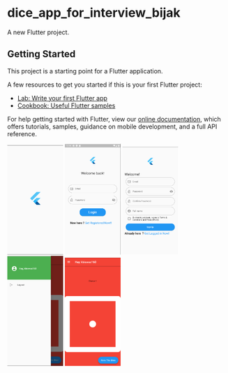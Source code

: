 # dice_app_for_interview_bijak

A new Flutter project.

## Getting Started

This project is a starting point for a Flutter application.

A few resources to get you started if this is your first Flutter project:

- [Lab: Write your first Flutter app](https://flutter.dev/docs/get-started/codelab)
- [Cookbook: Useful Flutter samples](https://flutter.dev/docs/cookbook)

For help getting started with Flutter, view our
[online documentation](https://flutter.dev/docs), which offers tutorials,
samples, guidance on mobile development, and a full API reference.


<img src="screenshots/0.png" width="128"/>
<img src="screenshots/1.png" width="128"/>
<img src="screenshots/2.png" width="128"/>
<img src="screenshots/3.png" width="128"/>
<img src="screenshots/4.png" width="128"/>
